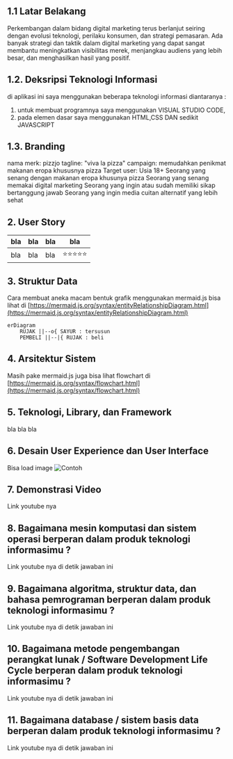 ## 1.1 Latar Belakang

Perkembangan dalam bidang digital marketing terus berlanjut seiring dengan evolusi teknologi, perilaku konsumen, dan strategi pemasaran. Ada banyak strategi dan taktik dalam digital marketing yang dapat sangat membantu meningkatkan visibilitas merek, menjangkau audiens yang lebih besar, dan menghasilkan hasil yang positif.

## 1.2. Deksripsi Teknologi Informasi

di aplikasi ini saya menggunakan beberapa teknologi informasi diantaranya :
1. untuk membuat programnya saya menggunakan VISUAL STUDIO CODE,
2. pada elemen dasar saya menggunakan HTML,CSS DAN sedikit JAVASCRIPT

## 1.3. Branding
nama merk: pizzjo
tagline: "viva la pizza"
campaign: memudahkan penikmat makanan eropa khususnya pizza 
Target user:
Usia 18+
Seorang yang senang dengan makanan eropa khusunya pizza 
Seorang yang senang memakai digital marketing
Seorang yang ingin atau sudah memiliki sikap bertanggung jawab
Seorang yang ingin media cuitan alternatif yang lebih sehat



## 2. User Story

bla | bla | bla | bla
---|---|---|---
bla | bla | bla | ⭐⭐⭐⭐⭐

## 3. Struktur Data

Cara membuat aneka macam bentuk grafik menggunakan mermaid.js bisa lihat di [https://mermaid.js.org/syntax/entityRelationshipDiagram.html](https://mermaid.js.org/syntax/entityRelationshipDiagram.html) 

```mermaid
erDiagram
    RUJAK ||--o{ SAYUR : tersusun
    PEMBELI ||--|{ RUJAK : beli
```

## 4. Arsitektur Sistem

Masih pake mermaid.js juga bisa lihat flowchart di [https://mermaid.js.org/syntax/flowchart.html](https://mermaid.js.org/syntax/flowchart.html)

## 5. Teknologi, Library, dan Framework

bla bla bla

## 6. Desain User Experience dan User Interface

Bisa load image 
![Contoh](https://fastly.picsum.photos/id/318/536/354.jpg?hmac=Ixy-wle80nudIR_cmnF1iY2y6rMUH7_9sk-BP1fTpM8)

## 7. Demonstrasi Video

Link youtube nya

## 8. Bagaimana mesin komputasi dan sistem operasi berperan dalam produk teknologi informasimu ?

Link youtube nya di detik jawaban ini

## 9. Bagaimana algoritma, struktur data, dan bahasa pemrograman berperan dalam produk teknologi informasimu ?

Link youtube nya di detik jawaban ini

## 10. Bagaimana metode pengembangan perangkat lunak / Software Development Life Cycle berperan dalam produk teknologi informasimu ?

Link youtube nya di detik jawaban ini

## 11. Bagaimana database / sistem basis data berperan dalam produk teknologi informasimu ?

Link youtube nya di detik jawaban ini
